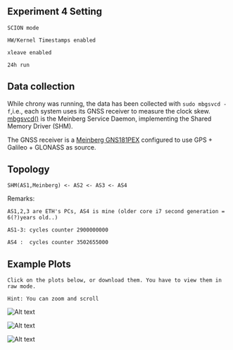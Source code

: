## Experiment 4 Setting
```SCION mode```

```HW/Kernel Timestamps enabled```


```xleave enabled```


```24h run```



## Data collection
While chrony was running, the data has been collected with
```sudo mbgsvcd -f```,i.e., each system uses its GNSS receiver to measure the clock skew. [mbgsvcd()](https://kb.meinbergglobal.com/kb/driver_software/command_line_tools_mbgtools#mbgsvcd) is the Meinberg Service Daemon, implementing the Shared Memory Driver (SHM).

The GNSS receiver is a [Meinberg GNS181PEX](https://www.meinbergglobal.com/english/products/pci-express-gps-glonass-galileo-beidou-clock.htm) configured to use GPS + Galileo + GLONASS as source.

## Topology

```SHM(AS1,Meinberg) <- AS2 <- AS3 <- AS4```

Remarks:

```AS1,2,3 are ETH's PCs, AS4 is mine (older core i7 second generation = 6(?)years old..)```

```AS1-3: cycles counter 2900000000```

```AS4 :  cycles counter 3502655000```


## Example Plots
```Click on the plots below, or download them. You have to view them in raw mode.```

```Hint: You can zoom and scroll```


![Alt text](Experiment4FirstHalf.svg?raw=true "Full Experiment First Half")


![Alt text](Experiment4SecondHalf.svg?raw=true "Full Experiment Second Half")


![Alt text](Experiment4Details.svg?raw=true "Details 1")


